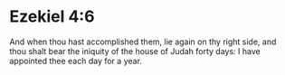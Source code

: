 # Ezekiel 4:6

And when thou hast accomplished them, lie again on thy right side, and thou shalt bear the iniquity of the house of Judah forty days: I have appointed thee each day for a year.
